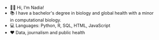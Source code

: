 - ✌🏽 Hi, I’m Nadia!
- 📚  I have a bachelor's degree in biology and global health with a minor in computational biology.
- 💻 Languages: Python, R, SQL, HTML, JavaScript
- ❤️  Data, journalism and public health

<!---
nadiabey/nadiabey is a ✨ special ✨ repository because its `README.md` (this file) appears on your GitHub profile.
You can click the Preview link to take a look at your changes.
--->
